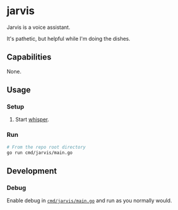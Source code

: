 # jarvis

Jarvis is a voice assistant.

It's pathetic, but helpful while I'm doing the dishes.

## Capabilities

None.

## Usage

### Setup

1. Start [whisper](infra/whisper/README.md).

### Run

```bash
# From the repo root directory
go run cmd/jarvis/main.go
```

## Development

### Debug

Enable debug in [`cmd/jarvis/main.go`](cmd/jarvis/main.go) and run as you normally would.

